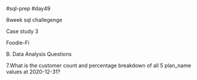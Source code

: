 #sql-prep
#day49

8week sql challegenge

Case study 3

Foodie-Fi

B. Data Analysis Questions

7.What is the customer count and percentage breakdown of all 5 plan_name values at 2020-12-31?